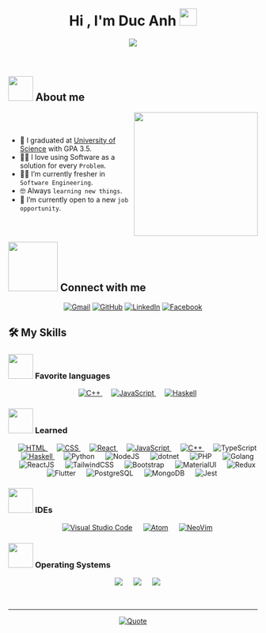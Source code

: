 <h1 align="center">Hi , I'm Duc Anh <img src="https://media.giphy.com/media/hvRJCLFzcasrR4ia7z/giphy.gif" width="35"></h1>
<p align="center">
  <a href="https://github.com/DenverCoder1/readme-typing-svg"><img src="https://readme-typing-svg.herokuapp.com?font=Time+New+Roman&color=%23C8BE25&size=25&center=true&vCenter=true&width=600&height=100&lines=Software+Engineer;HCMUS+Student;Always+learning+new+things"></a>
</p>

<br>

## <picture><img src = "https://github.com/7oSkaaa/7oSkaaa/blob/main/Images/about_me.gif?raw=true" width = 50px></picture> About me

<picture> <img align="right" src="https://github.com/7oSkaaa/7oSkaaa/blob/main/Images/Right_Side.gif?raw=true" width = 250px></picture>

<br><br>

- :school: I graduated at [University of Science](https://hcmus.edu.vn/) with GPA 3.5.
- :technologist: I love using Software as a solution for every `Problem`.
- :student: I’m currently fresher in `Software Engineering`.
- :nerd_face: Always `learning new things`.
- :thinking: I’m currently open to a new `job opportunity`.
<br>


## <picture> <img src="https://github.com/7oSkaaa/7oSkaaa/blob/main/Images/Connect-with-me.gif?raw=true" width="100px"> </picture> Connect with me
<p align="center">
	<a href="mailto:tranducanh0251@gmail.com"><img img src="https://img.shields.io/badge/gmail-%23EA4335.svg?style=for-the-badge&logo=gmail&logoColor=white" alt="Gmail"/></a>
	<a href="https://github.com/Erel0251"><img src="https://img.shields.io/badge/github-%23181717.svg?style=for-the-badge&logo=github&logoColor=white" alt="GitHub"/></a>
	<a href="https://www.linkedin.com/in/đức-anh-trần-289736271/"><img src="https://img.shields.io/badge/linkedin-%230A66C2.svg?style=for-the-badge&logo=linkedin&logoColor=white" alt="LinkedIn"/></a>
	<a href="https://www.facebook.com/tranducanhghj"><img src="https://img.shields.io/badge/facebook-%231877F2.svg?style=for-the-badge&logo=facebook&logoColor=white" alt="Facebook"/></a>
</p>



## 🛠️ My Skills

### <picture> <img src = "https://github.com/7oSkaaa/7oSkaaa/blob/main/Images/Programming_Languages.gif?raw=true" width = 50px>  </picture> Favorite languages

<p align="center"> 
  &emsp;
  <a href="https://www.w3schools.com/cpp/" target="_blank"> 
    <img alt="C++" src="https://img.shields.io/badge/c++-%2300599C.svg?style=for-the-badge&logo=c%2B%2B&logoColor=white">
  </a> 
  &emsp;
  <a href="https://developer.mozilla.org/en-US/docs/Web/JavaScript" target="_blank"> 
     <img alt="JavaScript" src="https://img.shields.io/badge/JavaScript%20-%23F7DF1E.svg?style=for-the-badge&logo=javascript&logoColor=black">
   </a>
  &emsp;
  <a href="https://www.haskell.org/" target="_blank"> 
     <img alt="Haskell" src="https://img.shields.io/badge/Haskell-5e5086?style=for-the-badge&logo=haskell&logoColor=white">
   </a>
</p>

### <picture> <img src = "https://github.com/7oSkaaa/7oSkaaa/blob/main/Images/Front_End.gif?raw=true" width = 50px>  </picture> Learned
<p align="center"> 
  &emsp; 
  <a href="https://www.w3.org/html/" target="_blank"> 
   <img alt="HTML" src="https://img.shields.io/badge/HTML5-E34F26?style=for-the-badge&logo=html5&logoColor=white">
  </a>   
  &emsp;
  <a href="https://www.w3schools.com/css/" target="_blank">
    <img alt="CSS" src="https://img.shields.io/badge/CSS3-1572B6?style=for-the-badge&logo=css3&logoColor=white" />
  </a> 
  &emsp;
  <a href="https://react.dev/" target="_blank">
    <img alt="React" src="https://img.shields.io/badge/React-20232A?style=for-the-badge&logo=react&logoColor=61DAFB" />
  </a>
  &emsp;
  <a href="https://developer.mozilla.org/en-US/docs/Web/JavaScript" target="_blank"> 
     <img alt="JavaScript" src="https://img.shields.io/badge/JavaScript%20-%23F7DF1E.svg?style=for-the-badge&logo=javascript&logoColor=black" />
   </a>
  &emsp;
  <a href="https://www.w3schools.com/cpp/" target="_blank"> 
    <img alt="C++" src="https://img.shields.io/badge/c++-%2300599C.svg?style=for-the-badge&logo=c%2B%2B&logoColor=white">
  </a> 
  &emsp;
  <img alt="TypeScript" src="https://img.shields.io/badge/TypeScript%20-%23F7DF1E.svg?style=for-the-badge&logo=typescript&logoColor=black">
  &emsp;
  <a href="https://www.haskell.org/" target="_blank"> 
     <img alt="Haskell" src="https://img.shields.io/badge/Haskell-5e5086?style=for-the-badge&logo=haskell&logoColor=white">
   </a>
   &emsp;
   <img alt="Python" src="https://img.shields.io/badge/Python-3776AB?style=for-the-badge&logo=python&logoColor=white">
   &emsp;
   <img alt="NodeJS" src="https://img.shields.io/badge/Node.js-43853D?style=for-the-badge&logo=node.js&logoColor=white">
   &emsp;
   <img alt="dotnet" src="https://img.shields.io/badge/.NET-5C2D91?style=for-the-badge&logo=.net&logoColor=white">
   &emsp;
   <img alt="PHP" src="https://img.shields.io/badge/PHP-777BB4?style=for-the-badge&logo=php&logoColor=white">
   &emsp;
   <img alt="Golang" src="https://img.shields.io/badge/Go-00ADD8?style=for-the-badge&logo=go&logoColor=white">
   &emsp;
   <img alt="ReactJS" src="https://img.shields.io/badge/React-20232A?style=for-the-badge&logo=react&logoColor=61DAFB">
   &emsp;
   <img alt="TailwindCSS" src="https://img.shields.io/badge/Tailwind_CSS-38B2AC?style=for-the-badge&logo=tailwind-css&logoColor=white">
   &emsp;
   <img alt="Bootstrap" src="https://img.shields.io/badge/Bootstrap-563D7C?style=for-the-badge&logo=bootstrap&logoColor=white">
   &emsp;
   <img alt="MaterialUI" src="https://img.shields.io/badge/Material--UI-0081CB?style=for-the-badge&logo=material-ui&logoColor=white">
   &emsp;
   <img alt="Redux" src="https://img.shields.io/badge/Redux-593D88?style=for-the-badge&logo=redux&logoColor=white">
   &emsp;
   <img alt="Flutter" src="https://img.shields.io/badge/Flutter-02569B?style=for-the-badge&logo=flutter&logoColor=white">
   &emsp;
   <img alt="PostgreSQL" src="https://img.shields.io/badge/PostgreSQL-316192?style=for-the-badge&logo=postgresql&logoColor=white">
   &emsp;
   <img alt="MongoDB" src="https://img.shields.io/badge/MongoDB-4EA94B?style=for-the-badge&logo=mongodb&logoColor=white">
   &emsp;
   <img alt="Jest" src="https://img.shields.io/badge/Jest-323330?style=for-the-badge&logo=Jest&logoColor=white">
   &emsp;
   <img alt="" src="">

</p>

 ### <picture> <img src = "https://github.com/7oSkaaa/7oSkaaa/blob/main/Images/IDEs.gif?raw=true" width = 50px>  </picture> IDEs
 
<p align="center">
  &emsp;
    <a href="#"><img alt="Visual Studio Code" src="https://img.shields.io/badge/Visual%20Studio%20Code-0078d7.svg?style=for-the-badge&logo=visual-studio-code&logoColor=white"></a>
  &emsp;
    <a href="#"><img alt="Atom" src="https://img.shields.io/badge/Atom-%2366595C.svg?style=for-the-badge&logo=atom&logoColor=white" /></a>
  &emsp;
    <a href="#"><img alt="NeoVim" src="https://img.shields.io/badge/NeoVim-%2357A143.svg?&style=for-the-badge&logo=neovim&logoColor=white" /></a>
</p>

 ### <picture> <img src = "https://github.com/7oSkaaa/7oSkaaa/blob/main/Images/OS.gif?raw=true" width = 50px>  </picture> Operating Systems
 
<p align="center">
  &emsp;
    <a href="#"><img src="https://img.shields.io/badge/Ubuntu-E95420?style=for-the-badge&logo=ubuntu&logoColor=white"></a>
  &emsp;
    <a href="#"><img src="https://img.shields.io/badge/Windows-0078D6?style=for-the-badge&logo=windows&logoColor=white"></a>
  &emsp;
    <a href="#"><img src="https://img.shields.io/badge/pop!_os-%2348B9C7.svg?style=for-the-badge&&logo=pop!_os&logoColor=white" /></a>
</p>

<br> 

---

<p align = "center">
	<a href="https://github.com/piyushsuthar/github-readme-quotes"> <img alt = "Quote" src="https://quotes-github-readme.vercel.app/api?type=horizontal&theme=tokyonight&animation=grow_out_in&quoteCategory=programming">
</p>
